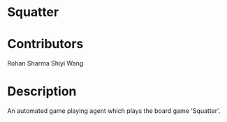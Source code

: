 # Squatter

# Contributors
Rohan Sharma
Shiyi Wang

# Description
An automated game playing agent which plays the board game 'Squatter'.
